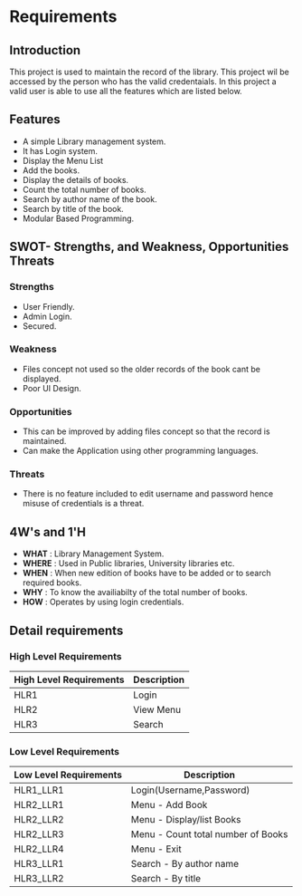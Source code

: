 
# Requirements 

## Introduction 
This project is used to maintain the record of the library. This project wil be accessed by the person who has the valid credentaials. In this project a valid user is able to use all the features which are listed below.  


## Features
- A simple Library management system.
- It has Login system.
- Display the Menu List
- Add the books.
- Display the details of books.
- Count the total number of books.
- Search by author name of the book.
- Search by title of the book.
- Modular Based Programming.

## SWOT- Strengths, and Weakness, Opportunities Threats
### Strengths
- User Friendly.
- Admin Login.
- Secured.

### Weakness
-  Files concept not used so the older records of the book cant be displayed.
-  Poor UI Design.

### Opportunities
-  This can be improved by adding files concept so that the record is maintained.
-  Can make the Application using other programming languages.

### Threats
- There is no feature included to edit username and password hence misuse of credentials is a threat.

## 4W's and 1'H
- **WHAT** : Library Management System.
- **WHERE** : Used in Public libraries, University libraries etc.
- **WHEN** : When new edition of books have to be added or to search required books.
- **WHY** : To know the availiabilty of the total number of books.
- **HOW** : Operates by using login credentials.

## Detail requirements
### High Level Requirements
| High Level Requirements      | Description |
| ----------- | ----------- |
| HLR1      | Login     |
| HLR2   | View Menu|
| HLR3   | Search  |

### Low Level Requirements
| Low Level Requirements      | Description |
| ----------- | ----------- |
| HLR1_LLR1  | Login(Username,Password) |
| HLR2_LLR1   | Menu - Add Book|
| HLR2_LLR2   | Menu - Display/list Books|
| HLR2_LLR3   | Menu - Count total number of Books|
| HLR2_LLR4   | Menu - Exit|
| HLR3_LLR1   | Search - By author name|
| HLR3_LLR2   | Search - By title|


